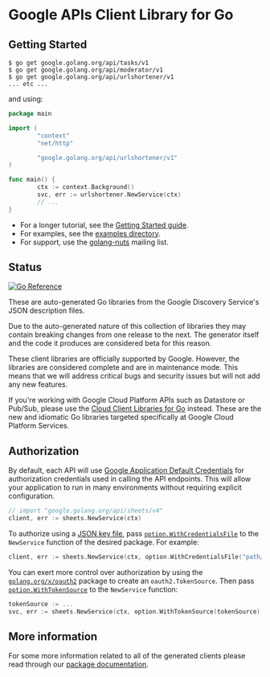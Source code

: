 # Google APIs Client Library for Go

## Getting Started

```shell
$ go get google.golang.org/api/tasks/v1
$ go get google.golang.org/api/moderator/v1
$ go get google.golang.org/api/urlshortener/v1
... etc ...
```

and using:

```go
package main

import (
        "context"
        "net/http"

        "google.golang.org/api/urlshortener/v1"
)

func main() {
        ctx := context.Background()
        svc, err := urlshortener.NewService(ctx)
        // ...
}
```

* For a longer tutorial, see the [Getting Started guide](https://github.com/google/google-api-go-client/blob/master/GettingStarted.md).
* For examples, see the [examples directory](https://github.com/google/google-api-go-client/tree/master/examples).
* For support, use the [golang-nuts](https://groups.google.com/group/golang-nuts) mailing list.

## Status

[![Go Reference](https://pkg.go.dev/badge/google.golang.org/api.svg)](https://pkg.go.dev/google.golang.org/api)

These are auto-generated Go libraries from the Google Discovery Service's JSON description files.

Due to the auto-generated nature of this collection of libraries they may contain breaking changes from one release to
the next. The generator itself and the code it produces are considered beta for this reason.

These client libraries are officially supported by Google.  However, the libraries are considered complete and are in
maintenance mode. This means that we will address critical bugs and security issues but will not add any new features.

If you're working with Google Cloud Platform APIs such as Datastore or Pub/Sub, please use the
[Cloud Client Libraries for Go](https://github.com/googleapis/google-cloud-go) instead. These are the new and idiomatic
Go libraries targeted specifically at Google Cloud Platform Services.

## Authorization

By default, each API will use [Google Application Default Credentials](https://developers.google.com/identity/protocols/application-default-credentials)
for authorization credentials used in calling the API endpoints. This will allow your application to run in many
environments without requiring explicit configuration.

```go
// import "google.golang.org/api/sheets/v4"
client, err := sheets.NewService(ctx)
```

To authorize using a [JSON key file](https://cloud.google.com/iam/docs/managing-service-account-keys), pass
[`option.WithCredentialsFile`](https://pkg.go.dev/google.golang.org/api/option#WithCredentialsFile) to the `NewService`
function of the desired package. For example:

```go
client, err := sheets.NewService(ctx, option.WithCredentialsFile("path/to/keyfile.json"))
```

You can exert more control over authorization by using the [`golang.org/x/oauth2`](https://pkg.go.dev/golang.org/x/oauth2)
package to create an `oauth2.TokenSource`. Then pass [`option.WithTokenSource`](https://pkg.go.dev/google.golang.org/api/option#WithTokenSource)
to the `NewService` function:

```go
tokenSource := ...
svc, err := sheets.NewService(ctx, option.WithTokenSource(tokenSource))
```


## More information

For some more information related to all of the generated clients please read through our
[package documentation](https://pkg.go.dev/google.golang.org/api#section-documentation).
